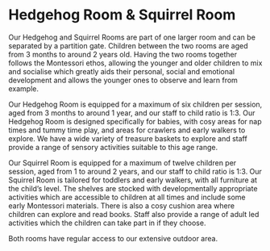 ---
---

# Hedgehog Room & Squirrel Room

Our Hedgehog and Squirrel Rooms are part of one larger room and can be separated by a partition gate. Children between the two rooms are aged from 3 months to around 2 years old. Having the two rooms together follows the Montessori ethos, allowing the younger and older children to mix and socialise which greatly aids their personal, social and emotional development and allows the younger ones to observe and learn from example.

Our Hedgehog Room is equipped for a maximum of six children per session, aged from 3 months to around 1 year, and our staff to child ratio is 1:3.
Our Hedgehog Room is designed specifically for babies, with cosy areas for nap times and tummy time play, and areas for crawlers and early walkers to explore.
We have a wide variety of treasure baskets to explore and staff provide a range of sensory activities suitable to this age range.

Our Squirrel Room is equipped for a maximum of twelve children per session, aged from 1 to around 2 years, and our staff to child ratio is 1:3.
Our Squirrel Room is tailored for toddlers and early walkers, with all furniture at the child’s level. The shelves are stocked with developmentally appropriate activities which are accessible to children at all times and include some early Montessori materials. There is also a cosy cushion area where children can explore and read books. Staff also provide a range of adult led activities which the children can take part in if they choose.

Both rooms have regular access to our extensive outdoor area.
